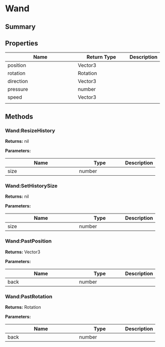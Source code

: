 
# Wand

## Summary




## Properties

<table>
<thead><tr><th width="225">Name</th><th width="160">Return Type</th><th>Description</th></tr></thead>
<tbody>
<tr><td>position</td><td>Vector3</td><td></td></tr>
<tr><td>rotation</td><td>Rotation</td><td></td></tr>
<tr><td>direction</td><td>Vector3</td><td></td></tr>
<tr><td>pressure</td><td>number</td><td></td></tr>
<tr><td>speed</td><td>Vector3</td><td></td></tr>
<tr><td></td><td></td><td></td></tr></tbody></table>




## Methods


### Wand:ResizeHistory



**Returns:** nil


**Parameters:**

<table data-full-width="false">
<thead><tr><th width="217">Name</th><th width="134">Type</th><th>Description</th></tr></thead>
<tbody><tr><td>size</td><td>number</td><td></td></tr></tbody></table>






### Wand:SetHistorySize



**Returns:** nil


**Parameters:**

<table data-full-width="false">
<thead><tr><th width="217">Name</th><th width="134">Type</th><th>Description</th></tr></thead>
<tbody><tr><td>size</td><td>number</td><td></td></tr></tbody></table>






### Wand:PastPosition



**Returns:** Vector3


**Parameters:**

<table data-full-width="false">
<thead><tr><th width="217">Name</th><th width="134">Type</th><th>Description</th></tr></thead>
<tbody><tr><td>back</td><td>number</td><td></td></tr></tbody></table>






### Wand:PastRotation



**Returns:** Rotation


**Parameters:**

<table data-full-width="false">
<thead><tr><th width="217">Name</th><th width="134">Type</th><th>Description</th></tr></thead>
<tbody><tr><td>back</td><td>number</td><td></td></tr></tbody></table>






